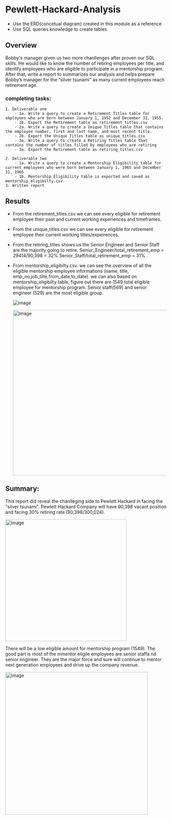 # Pewlett-Hackard-Analysis

* Use the ERD(concetual diagram) created in this module as a reference
* Use SQL queries knowledge to create tables

## Overview 
Bobby's manager given us two more chanllenges after proven our SQL skills. 
He would like to know the number of retiring employees per title, and identify employees who are eligible to participate in a mentorship program. 
After that, write a report to summarizes our analysis and helps prepare Bobby’s manager for the “silver tsunami” as many current employees reach retirement age.

### completing tasks:

    1. Deliverable one
        - 1a. Write a query to create a Retirement Titles table for employees who are born between January 1, 1952 and December 31, 1955. 
        - 1b. Export the Retirement table as retirement_titles.csv
        - 2a. Write a query to create a Unique Titles table that contains the employee number, first and last name, and most recent title.
        - 2b. Export the Unique Titles table as unique_titles.csv
        - 3a. Write a query to create a Retiring Titles table that contains the number of titles filled by employees who are retiring
        - 3a. Export the Retirement table as retiring_titles.csv

    2. Deliverable two
        - 1a. Write a query to create a Mentorship Eligibility table for current employees who were born between January 1, 1965 and December 31, 1965
        - 1b. Mentorship Eligibility table is exported and saved as mentorship_eligibilty.csv.
    3. Written report


## Results

* From the retirement_titles.csv we can see every eligible for retirement employee their past and current working experiences and timeframes.



* From the unique_titles.csv we can see every eligible for retirement employee their current working titles/expeirences.
* From the retiring_titles shows us the Senior Engineer and Senior Staff are the majority going to retire.
    Senior_Engineer/total_retirement_emp =  29414/90,398 = 32% 
    Senior_Staff/total_retirement_emp = 31%
    
    
* From mentorship_eligibilty.csv. we can see the overview of all the eligible mentorship employee informations (name, title, emp_no,job_tilte,from_date,to_date).
    we can also based on mentorship_eligibilty table, figure out there are 1549 total eligible employee for mentorship program. Senior staff(569) and senior engineer (529) are the most eligible group.
    
    ![image](https://user-images.githubusercontent.com/85265816/127754801-cf43a98f-e51d-4138-8edb-b2442fade899.png)

    
   <img width="514" alt="image" src="https://user-images.githubusercontent.com/85265816/127754808-7d3abbe9-7e54-409d-bc11-f424bcd068fb.png">



## Summary:

This report did reveal the chanlleging side to Pewlett Hackard in facing the "silver tsunami".
Pewlett Hackard Company will  have 90,398 vacant position and facing 30% retiring rate (90,398/300,024).



<img width="379" alt="image" src="https://user-images.githubusercontent.com/85265816/127754766-661a0ce7-52af-4990-adc6-9ddb7f13bf0e.png">

There will be a low eligible amount for mentorship program (1549). The good part is most of the mmentor eligile employees are senior staffa nd senior engineer.
They are the major force and sure will continue to mentor next generation employees and drive up the company revenue.

<img width="444" alt="image" src="https://user-images.githubusercontent.com/85265816/127754769-ed3a38fa-b3f0-4591-ac85-6cb376968a47.png">



